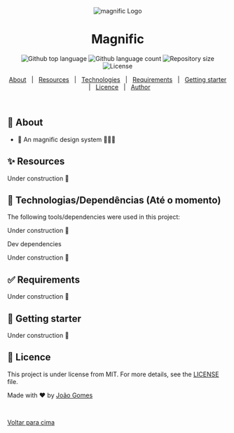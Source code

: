 <div align="center" id="top">
  <img src="https://i.imgur.com/ZoeivLh.png" alt="magnific Logo" />
</div>

<h1 align="center">Magnific</h1>

<p align="center">
  <img alt="Github top language" src="https://img.shields.io/github/languages/top/JoaoGomes5/magnific?color=7159C1">

  <img alt="Github language count" src="https://img.shields.io/github/languages/count/JoaoGomes5/magnific?color=7159C1">

  <img alt="Repository size" src="https://img.shields.io/github/repo-size/JoaoGomes5/magnific?color=7159C1" >

  <img alt="License" src="https://img.shields.io/github/last-commit/JoaoGomes5/magnific?color=7159C1">
</p>

<p align="center">
  <a href="#dart-about">About</a> &#xa0; | &#xa0;
  <a href="#sparkles-features">Resources</a> &#xa0; | &#xa0;
  <a href="#rocket-technologies">Technologies</a> &#xa0; | &#xa0;
  <a href="#white_check_mark-requirements">Requirements</a> &#xa0; | &#xa0;
  <a href="#checkered_flag-starting">Getting starter</a> &#xa0; | &#xa0;
  <a href="#memo-license">Licence</a> &#xa0; | &#xa0;
  <a href="https://github.com/JoaoGomes5" target="_blank">Author</a>
</p>

<br>

## :dart: About

- 🤌 An magnific design system 👨🏻‍🎨

## :sparkles: Resources

Under construction 🚧

<!-- :heavy_check_mark: ...;\ -->

## :rocket: Technologias/Dependências (Até o momento)

The following tools/dependencies were used in this project:

Under construction 🚧

<!-- - [React](https://pt-br.reactjs.org/)
- [TypeScript](https://www.typescriptlang.org/)
- [@testing-library/jest-dom: ^4.2.4](https://github.com/testing-library/jest-dom)
- [@testing-library/react: ^9.3.2](https://testing-library.com/docs/react-testing-library/intro)
- [@testing-library/user-event: ^7.1.2](https://github.com/testing-library/user-event)
- [@types/jest: ^24.0.0](https://www.npmjs.com/package/@types/jest)
- [@types/node: ^12.0.0](https://www.npmjs.com/package/@types/node)
- [@types/react: ^16.9.0](https://www.npmjs.com/package/@types/react)
- [@types/react-dom: ^16.9.0](https://www.npmjs.com/package/@types/react-dom)
- [@unform/core: ^2.1.3](https://github.com/Rocketseat/unform)
- [@unform/web: ^2.1.3](https://github.com/Rocketseat/unform)
- [polished: ^3.6.5](https://polished.js.org/)
- [react-icons: ^3.11.0](https://react-icons.github.io/react-icons/)
- [react-scripts: 3.4.3](https://github.com/facebook/create-react-app/tree/master/packages/react-scripts)
- [styled-components: ^5.1.1](https://styled-components.com/)
- [uuid: ^8.3.0](#)
- [yup: ^0.29.3](#) -->

Dev dependencies

Under construction 🚧

<!-- - [@types/styled-components: ^5.1.2]()
- [@typescript-eslint/eslint-plugin: ^3.9.1]()
- [@typescript-eslint/parser: ^3.9.1]()
- [eslint: 6.8.0]()
- [eslint-config-airbnb: ^18.2.0]()
- [eslint-config-prettier: ^6.11.0]()
- [eslint-import-resolver-typescript: ^2.2.1]()
- [eslint-plugin-import: ^2.20.1]()
- [eslint-plugin-jsx-a11y: ^6.2.3]()
- [eslint-plugin-prettier: ^3.1.4]()
- [eslint-plugin-react: ^7.19.0]()
- [eslint-plugin-react-hooks: ^2.5.0]()
- [prettier: ^2.0.5]()
- [@types/react-router-dom: ^5.1.5,]()
- [@types/yup: ^0.29.6,]() -->

## :white_check_mark: Requirements

<!-- Antes de tudo :checkered_flag:, tenha configurado em seu ambiente de desenvolvimento o [Git](https://git-scm.com) e o [Node](https://nodejs.org/en/). -->

Under construction 🚧

## :checkered_flag: Getting starter

Under construction 🚧

<!-- ```bash

# Clonar o projeto

$ git clone https://github.com/JoaoGomes5/gobarber-frontend

# Acesse a pasta

$ cd gobarber-frontend

# Instale as dependências

$ yarn

# Rode o projeto

$ yarn start

# O servidor inicializará na URL <http://localhost:3000>

```-->

## :memo: Licence

This project is under license from MIT. For more details, see the [LICENSE](LICENSE.md) file.

Made with :heart: by <a href="https://github.com/JoaoGomes5" target="_blank">João Gomes</a>

&#xa0;

<a href="#top">Voltar para cima</a>
